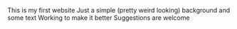 This is my first website
Just a simple (pretty weird looking) background and some text
Working to make it better
Suggestions are welcome
